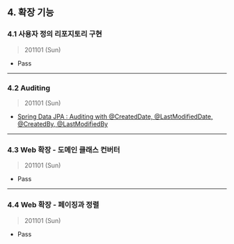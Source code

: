 
## 4. 확장 기능

### 4.1 사용자 정의 리포지토리 구현

> 201101 (Sun)

* Pass

---

### 4.2 Auditing

> 201101 (Sun)

* [Spring Data JPA : Auditing with @CreatedDate, @LastModifiedDate, @CreatedBy, @LastModifiedBy](http://goodgid.github.io/Spring-Data-JPA-Auditing/)

---


### 4.3 Web 확장 - 도메인 클래스 컨버터

> 201101 (Sun)

* Pass

---




### 4.4 Web 확장 - 페이징과 정렬

> 201101 (Sun)

* Pass
